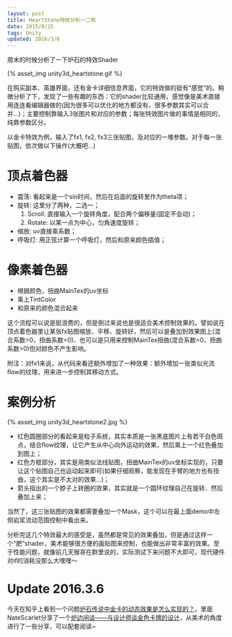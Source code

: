 ```yaml
---
layout: post
title: HeartStone特效分析一二例
date: 2015/8/25
tags: Unity
updated: 2016/3/6
---
```


周末的时候分析了一下炉石的特效Shader

<!--more-->

{% asset_img unity3d_heartstone.gif %}

在购买副本、英雄界面，还有金卡详细信息界面，它的特效做的挺有“感觉”的。稍微分析了下，发现了一些有趣的东西：它的shader比较通用，感觉像是美术直接用连连看编辑器做的(因为很多可以优化的地方都没有，很多参数其实可以合并...)；主要控制靠输入3张图片和对应的参数；每张特效图片做的事情是相同的，纯靠参数区分。

以金卡特效为例，输入了fx1, fx2, fx3三张贴图，及对应的一堆参数。对于每一张贴图，依次做以下操作(大概吧...)

# 顶点着色器

- 震荡: 看起来是一个sin时间，然后在后面的旋转里作为theta项；
- 旋转: 这里分了两种，二选一；
	1. Scroll: 直接输入一个旋转角度，配合两个偏移量(固定不会动)；
	2. Rotate: 以某一点为中心，匀角速度旋转；
- 缩放: uv直接乘系数；
- 呼吸灯: 用正弦计算一个呼吸灯，然后和原来颜色插值；

# 像素着色器

- 根据颜色，扭曲MainTex的uv坐标
- 乘上TintColor
- 和原来的颜色混合起来

这个流程可以说是挺浪费的，但是倒过来说也是很适合美术控制效果的。譬如说在顶点着色器里让某张fx贴图缩放、平移、旋转好，然后可以是叠加到效果图上(混合系数>0，扭曲系数=0)、也可以是只用来控制MainTex扭曲(混合系数=0，扭曲系数>0)但对颜色不产生影响。

附注：对fx1来说，从代码来看还额外增加了一种效果：额外增加一张类似光流flow的纹理，用来进一步控制其移动方式。

# 案例分析

{% asset_img unity3d_heartstone2.jpg %}

- 红色圆圈部分的看起来是粒子系统，其实本质是一张黑底图片上有若干白色斑点，结合flow纹理，让它产生从中心向外运动的效果，然后乘上一个红色叠加到图上；
- 红色方框部分，其实是用类似法线贴图，扭曲MainTex的uv坐标实现的，只要让这个贴图自己也运动起来即可(如果仔细观察，能发现在手臂的地方也有扭曲，这个其实是不太对的效果...)；
- 箭头指出的一个脖子上转圈的效果，其实就是一个圆环纹理自己在旋转、然后叠加上来；

当然了，这三张贴图的效果都需要叠加一个Mask，这个可以在最上面demo中左侧岩浆流动范围控制中看出来。

分析完这几个特效最大的感受是，虽然都是常见的效果叠加，但是通过这样一个“肥”shader，美术能够很方便的画贴图来控制，也能做出非常丰富的效果。至于性能问题，就像前几天猴哥在群里说的，实际测试下来问题不大即可，现代硬件对if的消耗没那么大嘿嘿～

# Update 2016.3.6

今天在知乎上看到一个问题[炉石传说中金卡的动态效果是怎么实现的？](https://www.zhihu.com/question/23517237)，里面NateScarlet分享了一个[炉边闲谈——与设计师谈金色卡牌的设计](http://h.163.com/15/0306/16/AK1N0N2200314REA.html)，从美术的角度进行了一些分享，可以配套阅读~
